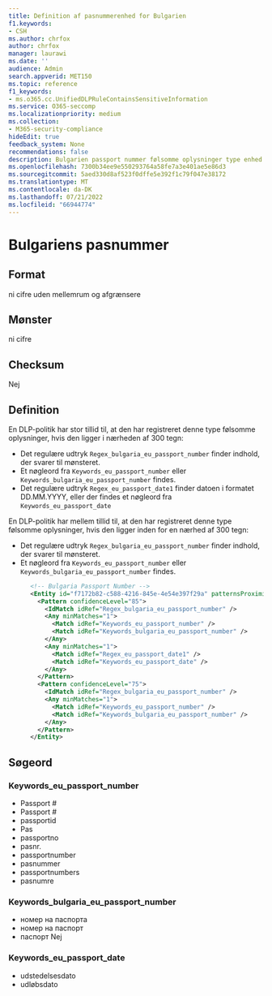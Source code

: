 ```yaml
---
title: Definition af pasnummerenhed for Bulgarien
f1.keywords:
- CSH
ms.author: chrfox
author: chrfox
manager: laurawi
ms.date: ''
audience: Admin
search.appverid: MET150
ms.topic: reference
f1_keywords:
- ms.o365.cc.UnifiedDLPRuleContainsSensitiveInformation
ms.service: O365-seccomp
ms.localizationpriority: medium
ms.collection:
- M365-security-compliance
hideEdit: true
feedback_system: None
recommendations: false
description: Bulgarien passport nummer følsomme oplysninger type enhed definition.
ms.openlocfilehash: 7300b34ee9e550293764a58fe7a3e401ae5e86d3
ms.sourcegitcommit: 5aed330d8af523f0dffe5e392f1c79f047e38172
ms.translationtype: MT
ms.contentlocale: da-DK
ms.lasthandoff: 07/21/2022
ms.locfileid: "66944774"
---
```

# <a name="bulgaria-passport-number"></a>Bulgariens pasnummer

## <a name="format"></a>Format

ni cifre uden mellemrum og afgrænsere

## <a name="pattern"></a>Mønster

ni cifre

## <a name="checksum"></a>Checksum

Nej

## <a name="definition"></a>Definition

En DLP-politik har stor tillid til, at den har registreret denne type følsomme oplysninger, hvis den ligger i nærheden af 300 tegn:

- Det regulære udtryk `Regex_bulgaria_eu_passport_number` finder indhold, der svarer til mønsteret.
- Et nøgleord fra `Keywords_eu_passport_number` eller `Keywords_bulgaria_eu_passport_number` findes.
- Det regulære udtryk `Regex_eu_passport_date1` finder datoen i formatet DD.MM.YYYY, eller der findes et nøgleord fra `Keywords_eu_passport_date`

En DLP-politik har mellem tillid til, at den har registreret denne type følsomme oplysninger, hvis den ligger inden for en nærhed af 300 tegn:

- Det regulære udtryk `Regex_bulgaria_eu_passport_number` finder indhold, der svarer til mønsteret.
- Et nøgleord fra `Keywords_eu_passport_number` eller `Keywords_bulgaria_eu_passport_number` findes.

```xml
      <!-- Bulgaria Passport Number -->
      <Entity id="f7172b82-c588-4216-845e-4e54e397f29a" patternsProximity="300" recommendedConfidence="75">
        <Pattern confidenceLevel="85">
          <IdMatch idRef="Regex_bulgaria_eu_passport_number" />
          <Any minMatches="1">
            <Match idRef="Keywords_eu_passport_number" />
            <Match idRef="Keywords_bulgaria_eu_passport_number" />
          </Any>
          <Any minMatches="1">
            <Match idRef="Regex_eu_passport_date1" />
            <Match idRef="Keywords_eu_passport_date" />
          </Any>
        </Pattern>
        <Pattern confidenceLevel="75">
          <IdMatch idRef="Regex_bulgaria_eu_passport_number" />
          <Any minMatches="1">
            <Match idRef="Keywords_eu_passport_number" />
            <Match idRef="Keywords_bulgaria_eu_passport_number" />
          </Any>
        </Pattern>
      </Entity>
```
## <a name="keywords"></a>Søgeord

### <a name="keywords_eu_passport_number"></a>Keywords_eu_passport_number

- Passport #
- Passport #
- passportid
- Pas
- passportno
- pasnr.
- passportnumber
- pasnummer
- passportnumbers
- pasnumre

### <a name="keywords_bulgaria_eu_passport_number"></a>Keywords_bulgaria_eu_passport_number

- номер на паспорта
- номер на паспорт
- паспорт Nej

### <a name="keywords_eu_passport_date"></a>Keywords_eu_passport_date

- udstedelsesdato
- udløbsdato